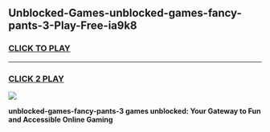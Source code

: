 
## Unblocked-Games-unblocked-games-fancy-pants-3-Play-Free-ia9k8
<h3>
<a href="https://premium76.site?title=unblocked-games-fancy-pants-3&ref=23A">CLICK TO PLAY</a></h3>
<hr>

<h3>
<a href="https://premium76.site?title=unblocked-games-fancy-pants-3&ref=23A">CLICK 2 PLAY</a>
  
</h3>

<a href="https://premium76.site?title=unblocked-games-fancy-pants-3&ref=23A"><img src="https://clearcache.store/games.png"></a>


**unblocked-games-fancy-pants-3 games unblocked: Your Gateway to Fun and Accessible Online Gaming**
